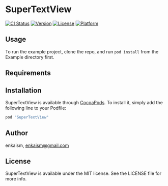 # SuperTextView

[![CI Status](http://img.shields.io/travis/enkaism/SuperTextView.svg?style=flat)](https://travis-ci.org/enkaism/SuperTextView)
[![Version](https://img.shields.io/cocoapods/v/SuperTextView.svg?style=flat)](http://cocoapods.org/pods/SuperTextView)
[![License](https://img.shields.io/cocoapods/l/SuperTextView.svg?style=flat)](http://cocoapods.org/pods/SuperTextView)
[![Platform](https://img.shields.io/cocoapods/p/SuperTextView.svg?style=flat)](http://cocoapods.org/pods/SuperTextView)

## Usage

To run the example project, clone the repo, and run `pod install` from the Example directory first.

## Requirements

## Installation

SuperTextView is available through [CocoaPods](http://cocoapods.org). To install
it, simply add the following line to your Podfile:

```ruby
pod "SuperTextView"
```

## Author

enkaism, enkaism@gmail.com

## License

SuperTextView is available under the MIT license. See the LICENSE file for more info.
